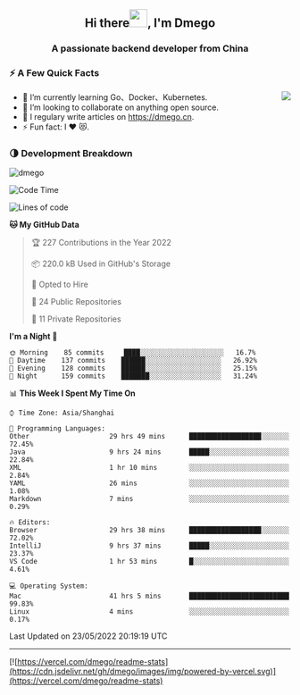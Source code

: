 <h2 align="center">Hi there<img src="https://cdn.jsdelivr.net/gh/dmego/images/img/Hi.gif" height="32" />, I'm Dmego </h2>
<h3 align="center">A passionate backend developer from China</h3>

### ⚡️ A Few Quick Facts

<img align="right" src="https://readme-stats-dmego.vercel.app/api?username=dmego&show_icons=true&icon_color=1573B3&hide_title=true&text_color=718096&bg_color=00000000&hide_border=true"/>

<ul>
    <li> 🌱 I’m currently learning Go、Docker、Kubernetes.</li>
    <li> 👯 I’m looking to collaborate on anything open source.</li>
    <li> 📝 I regulary write articles on <a href="https://dmego.cn">https://dmego.cn</a>.</li>
    <li> ⚡ Fun fact: I ❤️ 😻.</li>
</ul>

### 🌗 Development Breakdown

<img src="https://komarev.com/ghpvc/?username=dmego" alt="dmego" />

<!--START_SECTION:waka-->
![Code Time](http://img.shields.io/badge/Code%20Time-1%2C342%20hrs%2034%20mins-blue)

![Lines of code](https://img.shields.io/badge/From%20Hello%20World%20I%27ve%20Written-246%20Thousand%20lines%20of%20code-blue)

**🐱 My GitHub Data** 

> 🏆 227 Contributions in the Year 2022
 > 
> 📦 220.0 kB Used in GitHub's Storage 
 > 
> 💼 Opted to Hire
 > 
> 📜 24 Public Repositories 
 > 
> 🔑 11 Private Repositories  
 > 
**I'm a Night 🦉** 

```text
🌞 Morning    85 commits     ████░░░░░░░░░░░░░░░░░░░░░   16.7% 
🌆 Daytime    137 commits    ██████░░░░░░░░░░░░░░░░░░░   26.92% 
🌃 Evening    128 commits    ██████░░░░░░░░░░░░░░░░░░░   25.15% 
🌙 Night      159 commits    ███████░░░░░░░░░░░░░░░░░░   31.24%

```


📊 **This Week I Spent My Time On** 

```text
⌚︎ Time Zone: Asia/Shanghai

💬 Programming Languages: 
Other                    29 hrs 49 mins      ██████████████████░░░░░░░   72.45% 
Java                     9 hrs 24 mins       █████░░░░░░░░░░░░░░░░░░░░   22.84% 
XML                      1 hr 10 mins        ░░░░░░░░░░░░░░░░░░░░░░░░░   2.84% 
YAML                     26 mins             ░░░░░░░░░░░░░░░░░░░░░░░░░   1.08% 
Markdown                 7 mins              ░░░░░░░░░░░░░░░░░░░░░░░░░   0.29%

🔥 Editors: 
Browser                  29 hrs 38 mins      ██████████████████░░░░░░░   72.02% 
IntelliJ                 9 hrs 37 mins       █████░░░░░░░░░░░░░░░░░░░░   23.37% 
VS Code                  1 hr 53 mins        █░░░░░░░░░░░░░░░░░░░░░░░░   4.61%

💻 Operating System: 
Mac                      41 hrs 5 mins       █████████████████████████   99.83% 
Linux                    4 mins              ░░░░░░░░░░░░░░░░░░░░░░░░░   0.17%

```


 Last Updated on 23/05/2022 20:19:19 UTC
<!--END_SECTION:waka-->

---

[![https://vercel.com/dmego/readme-stats](https://cdn.jsdelivr.net/gh/dmego/images/img/powered-by-vercel.svg)](https://vercel.com/dmego/readme-stats)

